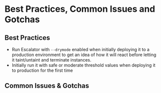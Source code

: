 # Best Practices, Common Issues and Gotchas

## Best Practices

 - Run Escalator with `--drymode` enabled when initially deploying it to a production environment to get an idea of
 how it will react before letting it taint/untaint and terminate instances.
 - Initially run it with safe or moderate threshold values when deploying it to production for the first time

## Common Issues & Gotchas
